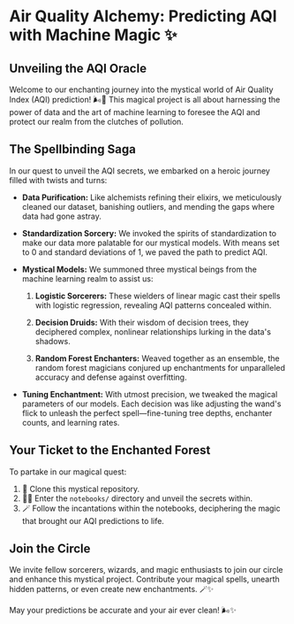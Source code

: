 # Air Quality Alchemy: Predicting AQI with Machine Magic ✨

## Unveiling the AQI Oracle

Welcome to our enchanting journey into the mystical world of Air Quality Index (AQI) prediction! 🌬️🔮 This magical project is all about harnessing the power of data and the art of machine learning to foresee the AQI and protect our realm from the clutches of pollution.

## The Spellbinding Saga

In our quest to unveil the AQI secrets, we embarked on a heroic journey filled with twists and turns:

- **Data Purification:** Like alchemists refining their elixirs, we meticulously cleaned our dataset, banishing outliers, and mending the gaps where data had gone astray.

- **Standardization Sorcery:** We invoked the spirits of standardization to make our data more palatable for our mystical models. With means set to 0 and standard deviations of 1, we paved the path to predict AQI.

- **Mystical Models:** We summoned three mystical beings from the machine learning realm to assist us:

    1. **Logistic Sorcerers:** These wielders of linear magic cast their spells with logistic regression, revealing AQI patterns concealed within.

    2. **Decision Druids:** With their wisdom of decision trees, they deciphered complex, nonlinear relationships lurking in the data's shadows.

    3. **Random Forest Enchanters:** Weaved together as an ensemble, the random forest magicians conjured up enchantments for unparalleled accuracy and defense against overfitting.

- **Tuning Enchantment:** With utmost precision, we tweaked the magical parameters of our models. Each decision was like adjusting the wand's flick to unleash the perfect spell—fine-tuning tree depths, enchanter counts, and learning rates.

## Your Ticket to the Enchanted Forest

To partake in our magical quest:

1. 🌟 Clone this mystical repository.
2. 🧙‍♂️ Enter the `notebooks/` directory and unveil the secrets within.
3. 🪄 Follow the incantations within the notebooks, deciphering the magic that brought our AQI predictions to life.

## Join the Circle

We invite fellow sorcerers, wizards, and magic enthusiasts to join our circle and enhance this mystical project. Contribute your magical spells, unearth hidden patterns, or even create new enchantments. 🪄✨

May your predictions be accurate and your air ever clean! 🌬️✨
